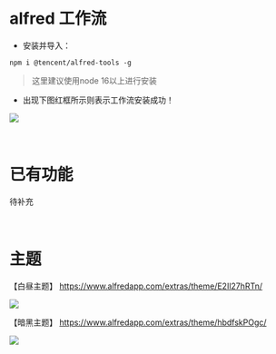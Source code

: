 # alfred 工作流

- 安装并导入：

```
npm i @tencent/alfred-tools -g
```

> 这里建议使用node 16以上进行安装

- 出现下图红框所示则表示工作流安装成功！

![](https://bot.xuanzai.top/assets/40365ee51bda217d4c547acabd9fca36-1647839735614.png)

<br/>

# 已有功能

待补充

<br/>

# 主题

【白昼主题】
https://www.alfredapp.com/extras/theme/E2Il27hRTn/

![](https://bot.xuanzai.top/assets/569cadab600f525af4f5c84991f2bc0c-1648368303017.png)

【暗黑主题】
https://www.alfredapp.com/extras/theme/hbdfskPOgc/

![](https://bot.xuanzai.top/assets/64bf36375753f6982144aa8673535300-1648368303159.png)